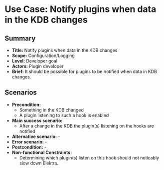 # Use Case: Notify plugins when data in the KDB changes

## Summary

- **Title:** Notify plugins when data in the KDB changes
- **Scope:** Configuration/Logging
- **Level:** Developer goal
- **Actors:** Plugin developer
- **Brief:** It should be possible for plugins to be notified when data in KDB changes.

## Scenarios

- **Precondition:** 
  - Something in the KDB changed
  - A plugin listening to such a hook is enabled
- **Main success scenario:** 
  - After a change in the KDB the plugin(s) listening on the hooks are notified
- **Alternative scenario:** -
- **Error scenario:** -
- **Postcondition:** -
- **Non-functional Constraints:**
  - Determining which plugin(s) listen on this hook should not noticably slow down Elektra.

